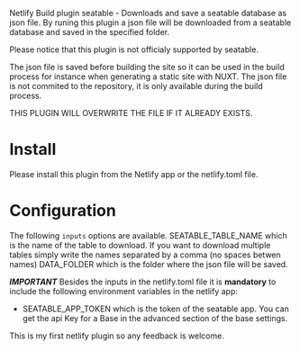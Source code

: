 Netlify Build plugin seatable - Downloads and save a seatable database as json file.
By runing this plugin a json file will be downloaded from a seatable database and saved in the specified folder.

Please notice that this plugin is not officialy supported by seatable.

The json file is saved before building the site so it can be used in the build process for instance when generating a static site with NUXT.
The json file is not commited to the repository, it is only available during the build process.

THIS PLUGIN WILL OVERWRITE THE FILE IF IT ALREADY EXISTS.

# Install

Please install this plugin from the Netlify app or the netlify.toml file.

# Configuration

The following `inputs` options are available.
SEATABLE_TABLE_NAME which is the name of the table to download. If you want to download multiple tables simply write the names separated by a comma (no spaces betwen names)
DATA_FOLDER which is the folder where the json file will be saved.

***IMPORTANT***
Besides the inputs in the netlify.toml file it is **mandatory** to include the following environment variables in the netlify app:
* SEATABLE_APP_TOKEN which is the token of the seatable app. You can get the api Key for a Base in the advanced section of the base settings.

This is my first netlify plugin so any feedback is welcome.